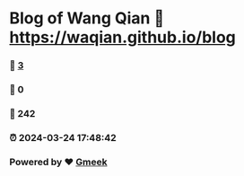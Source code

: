 # Blog of Wang Qian :link: https://waqian.github.io/blog 
### :page_facing_up: [3](https://waqian.github.io/blog/tag.html) 
### :speech_balloon: 0 
### :hibiscus: 242 
### :alarm_clock: 2024-03-24 17:48:42 
### Powered by :heart: [Gmeek](https://github.com/Meekdai/Gmeek)
